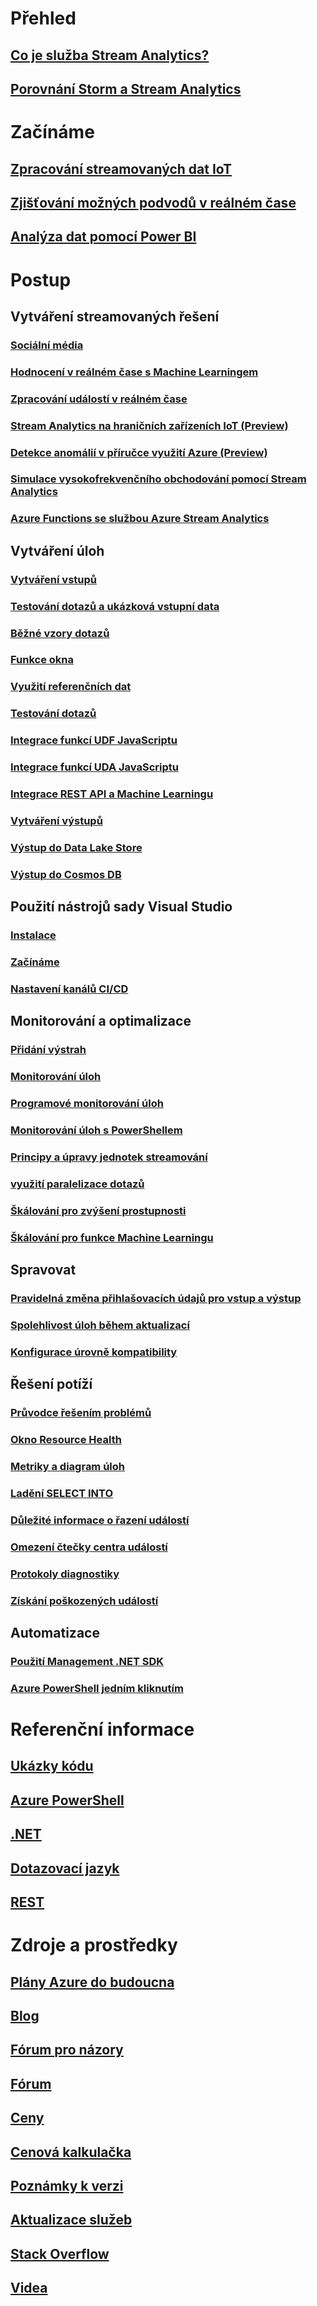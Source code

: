 # Přehled
## [Co je služba Stream Analytics?](stream-analytics-introduction.md)
## [Porovnání Storm a Stream Analytics](stream-analytics-comparison-storm.md)


# Začínáme
## [Zpracování streamovaných dat IoT](stream-analytics-get-started-with-azure-stream-analytics-to-process-data-from-iot-devices.md)
## [Zjišťování možných podvodů v reálném čase](stream-analytics-real-time-fraud-detection.md)
## [Analýza dat pomocí Power BI](stream-analytics-power-bi-dashboard.md)

# Postup

## Vytváření streamovaných řešení
### [Sociální média](stream-analytics-twitter-sentiment-analysis-trends.md)
### [Hodnocení v reálném čase s Machine Learningem](stream-analytics-machine-learning-integration-tutorial.md)
### [Zpracování událostí v reálném čase](stream-analytics-real-time-event-processing-reference-architecture.md)
### [Stream Analytics na hraničních zařízeních IoT (Preview)](stream-analytics-edge.md)
### [Detekce anomálií v příručce využití Azure (Preview)](stream-analytics-machine-learning-anomaly-detection.md)
### [Simulace vysokofrekvenčního obchodování pomocí Stream Analytics](stream-analytics-high-frequency-trading.md)
### [Azure Functions se službou Azure Stream Analytics](stream-analytics-with-azure-functions.md)

## Vytváření úloh
### [Vytváření vstupů](stream-analytics-define-inputs.md)
### [Testování dotazů a ukázková vstupní data](stream-analytics-sample-data-input.md)
### [Běžné vzory dotazů](stream-analytics-stream-analytics-query-patterns.md)
### [Funkce okna](stream-analytics-window-functions.md)

### [Využití referenčních dat](stream-analytics-use-reference-data.md)
### [Testování dotazů](stream-analytics-test-query.md)
### [Integrace funkcí UDF JavaScriptu](stream-analytics-javascript-user-defined-functions.md)
### [Integrace funkcí UDA JavaScriptu](stream-analytics-javascript-user-defined-aggregates.md)
### [Integrace REST API a Machine Learningu](stream-analytics-how-to-configure-azure-machine-learning-endpoints-in-stream-analytics.md)
### [Vytváření výstupů](stream-analytics-define-outputs.md)
### [Výstup do Data Lake Store](stream-analytics-data-lake-output.md)
### [Výstup do Cosmos DB](stream-analytics-documentdb-output.md)

## Použití nástrojů sady Visual Studio
### [Instalace](stream-analytics-tools-for-visual-studio-install.md)
### [Začínáme](stream-analytics-tools-for-visual-studio.md)
### [Nastavení kanálů CI/CD](stream-analytics-tools-for-visual-studio-cicd.md)

## Monitorování a optimalizace
### [Přidání výstrah](stream-analytics-set-up-alerts.md)
### [Monitorování úloh](stream-analytics-monitoring.md)
### [Programové monitorování úloh](stream-analytics-monitor-jobs.md)
### [Monitorování úloh s PowerShellem](stream-analytics-monitor-and-manage-jobs-use-powershell.md)
### [Principy a úpravy jednotek streamování](stream-analytics-streaming-unit-consumption.md)
### [využití paralelizace dotazů](stream-analytics-parallelization.md)
### [Škálování pro zvýšení prostupnosti](stream-analytics-scale-jobs.md)
### [Škálování pro funkce Machine Learningu](stream-analytics-scale-with-machine-learning-functions.md)

## Spravovat
### [Pravidelná změna přihlašovacích údajů pro vstup a výstup](stream-analytics-login-credentials-inputs-outputs.md)
### [Spolehlivost úloh během aktualizací](stream-analytics-job-reliability.md)
### [Konfigurace úrovně kompatibility](stream-analytics-compatibility-level.md)

## Řešení potíží
### [Průvodce řešením problémů](stream-analytics-troubleshooting-guide.md)
### [Okno Resource Health](stream-analytics-resource-health.md)
### [Metriky a diagram úloh](stream-analytics-job-diagram-with-metrics.md)
### [Ladění SELECT INTO](stream-analytics-select-into.md)
### [Důležité informace o řazení událostí](stream-analytics-out-of-order-and-late-events.md)
### [Omezení čtečky centra událostí](stream-analytics-event-hub-consumer-groups.md)
### [Protokoly diagnostiky](stream-analytics-job-diagnostic-logs.md)
### [Získání poškozených událostí](stream-analytics-malformed-events.md)

## Automatizace
### [Použití Management .NET SDK](stream-analytics-dotnet-management-sdk.md)
### [Azure PowerShell jedním kliknutím](https://github.com/Azure/azure-stream-analytics/tree/master/Samples/ASAOneClick)

# Referenční informace
## [Ukázky kódu](https://azure.microsoft.com/en-us/resources/samples/?service=stream-analytics)
## [Azure PowerShell](/powershell/module/azurerm.streamanalytics)
## [.NET](/dotnet/api/microsoft.azure.management.streamanalytics)
## [Dotazovací jazyk](https://msdn.microsoft.com/library/azure/dn834998)
## [REST](/rest/api/streamanalytics)

# Zdroje a prostředky
## [Plány Azure do budoucna](https://azure.microsoft.com/roadmap/)
## [Blog](http://blogs.msdn.com/b/streamanalytics/)
## [Fórum pro názory](http://feedback.azure.com/forums/270577-azure-stream-analytics)
## [Fórum](https://social.msdn.microsoft.com/Forums/en-US/home?forum=AzureStreamAnalytics)
## [Ceny](https://azure.microsoft.com/pricing/details/stream-analytics/)
## [ Cenová kalkulačka](https://azure.microsoft.com/pricing/calculator/)
## [Poznámky k verzi](stream-analytics-release-notes.md)
## [Aktualizace služeb](https://azure.microsoft.com/updates/?product=stream-analytics)
## [Stack Overflow](http://stackoverflow.com/questions/tagged/azure-stream-analytics)
## [Videa](https://azure.microsoft.com/documentation/videos/index/?services=stream-analytics)
